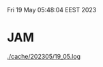 Fri 19 May 05:48:04 EEST 2023
# JAM
<a href='./cache/202305/19_05.log'>./cache/202305/19_05.log</a>
